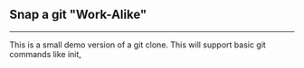 ## Snap a git "Work-Alike"
---

This is a small demo version of a git clone. This will support basic git commands like init, 